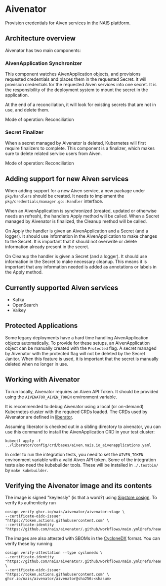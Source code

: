 Aivenator
=========

Provision credentials for Aiven services in the NAIS plattform.

Architecture overview
---------------------

Aivenator has two main components:

### AivenApplication Synchronizer

This component watches AivenApplication objects, and provisions requested credentials and places them in the requested Secret.
It will provision credentials for the requested Aiven services into one secret.
It is the responsibility of the deployment system to mount the secret in the application.

At the end of a reconciliation, it will look for existing secrets that are not in use, and delete them.

Mode of operation: Reconciliation

### Secret Finalizer

When a secret managed by Aivenator is deleted, Kubernetes will first require finalizers to complete.
This component is a finalizer, which makes sure to delete related service users from Aiven.

Mode of operation: Reconciliation

Adding support for new Aiven services
-------------------------------------

When adding support for a new Aiven service, a new package under `pkg/handlers` should be created.
It needs to implement the `pkg/credentials/manager.go::Handler` interface.

When an AivenApplication is synchronized (created, updated or otherwise needs an refresh), the handlers Apply method will be called.
When a Secret managed by Aivenator is finalized, the Cleanup method will be called.

On Apply the handler is given an AivenApplication and a Secret (and a logger).
It should use information in the AivenApplication to make changes to the Secret.
It is important that it should not overwrite or delete information already present in the secret.

On Cleanup the handler is given a Secret (and a logger).
It should use information in the Secret to make necessary cleanup.
This means it is important that any information needed is added as annotations or labels in the Apply method.


Currently supported Aiven services
----------------------------------

- Kafka
- OpenSearch
- Valkey

Protected Applications
----------------------

Some legacy deployments have a hard time handling AivenApplication objects automatically.
To provide for these setups, an AivenApplication object can be manually created with the `Protected` flag.
A secret managed by Aivenator with the protected flag will not be deleted by the Secret Janitor.
When this feature is used, it is important that the secret is manually deleted when no longer in use.

Working with Aivenator
----------------------

To run locally, Aivenator requires an Aiven API Token.
It should be provided using the `AIVENATOR_AIVEN_TOKEN` environment variable.

It is recommended to debug Aivenator using a local (or on-demand) Kubernetes cluster with the required CRDs loaded.
The CRDs used by Aivenator are defined in [liberator](https://github.com/nais/liberator).

Assuming liberator is checked out in a sibling directory to aivenator, you can use this command to install the AivenApplication CRD in your test cluster:

    kubectl apply -f ../liberator/config/crd/bases/aiven.nais.io_aivenapplications.yaml

In order to run the integration tests, you need to set the `AIVEN_TOKEN` environment variable with a valid Aiven API token.
Some of the integration tests also need the kubebuilder tools.
These will be installed in `./.testbin/` by `make kubebuilder`.

Verifying the Aivenator image and its contents
----------------------

The image is signed "keylessly" (is that a word?) using [Sigstore cosign](https://github.com/sigstore/cosign).
To verify its authenticity run
```
cosign verify ghcr.io/nais/aivenator/aivenator:<tag> \
--certificate-oidc-issuer "https://token.actions.githubusercontent.com" \
--certificate-identity "https://github.com/nais/aivenator/.github/workflows/main.yml@refs/heads/main"
```

The images are also attested with SBOMs in the [CycloneDX](https://cyclonedx.org/) format.
You can verify these by running
```
cosign verify-attestation --type cyclonedx \
--certificate-identity "https://github.com/nais/aivenator/.github/workflows/main.yml@refs/heads/main" \
--certificate-oidc-issuer "https://token.actions.githubusercontent.com" \
ghcr.io/nais/aivenator/aivenator@sha256:<shasum>
```
